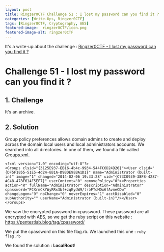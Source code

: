 ```yaml
---
layout: post
title: Ringzer0CTF Challenge 51 : I lost my password can you find it ?
categories: [Write-Ups, Ringzer0CTF]
tags: [Ringzer0CTF, Cryptography, AES]
featured-image:  ringzer0CTF/icon.png
featured-image-alt: ringzer0CTF
---
```


It's a write-up about the challenge : [Ringzer0CTF - I lost my password can you find it ?](https://ringzer0ctf.com/challenges/51)


# Challenge 51 - I lost my password can you find it ?

## 1. Challenge

It's an archive.


## 2. Solution

Group policy preferences allows domain admins to create and deploy across the domain local users and local administrators accounts.
We searched into all directories. In one of them, we found a file called Groups.xml.


```
<?xml version="1.0" encoding="utf-8"?>
<Groups clsid="{3125E937-EB16-4b4c-9934-544FC6D24D26}"><User clsid="{DF5F1855-51E5-4d24-8B1A-D9BDE98BA1D1}" name="Administrator (built-in)" image="1" changed="2014-02-06 19:33:28" uid="{C73C0939-38FB-4287-AC48-478F614F5EF7}" userContext="0" removePolicy="0"><Properties action="R" fullName="Administrator" description="Administrator" cpassword="PCXrmCkYWyRRx3bf+zqEydW9/trbFToMDx6fAvmeCDw" changeLogon="0" noChange="0" neverExpires="1" acctDisabled="0" subAuthority="" userName="Administrator (built-in)"/></User>
</Groups>
```

We saw the encrypted password in cpassword.
These password are all encrypted with AES, so we get the ruby script on this website : https://pentestlab.blog/tag/cpassword/

We put the cpassword on this file flag.rb.
We launched this one : `ruby flag.rb`

We found the solution : **LocalRoot!**